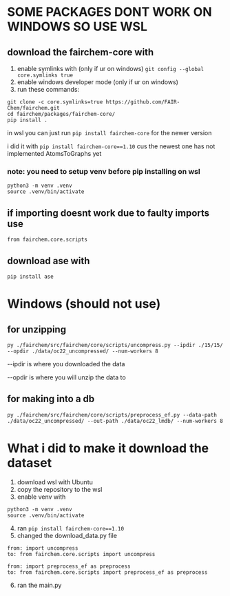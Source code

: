 # SOME PACKAGES DONT WORK ON WINDOWS SO USE WSL

## download the fairchem-core with 
1. enable symlinks with (only if ur on windows)
`git config --global core.symlinks true`
2. enable windows developer mode (only if ur on windows)
3. run these commands:
```
git clone -c core.symlinks=true https://github.com/FAIR-Chem/fairchem.git
cd fairchem/packages/fairchem-core/
pip install .
```

in wsl you can just run `pip install fairchem-core` for the newer version

i did it with `pip install fairchem-core==1.10` cus the newest one has not implemented AtomsToGraphs yet

### note: you need to setup venv before pip installing on wsl
```
python3 -m venv .venv
source .venv/bin/activate
```


## if importing doesnt work due to faulty imports use

```
from fairchem.core.scripts
```

## download ase with 
`pip install ase`

# Windows (should not use)

## for unzipping 
`py ./fairchem/src/fairchem/core/scripts/uncompress.py --ipdir ./15/15/ --opdir ./data/oc22_uncompressed/ --num-workers 8`

--ipdir is where you downloaded the data

--opdir is where you will unzip the data to

## for making into a db 
`py ./fairchem/src/fairchem/core/scripts/preprocess_ef.py --data-path ./data/oc22_uncompressed/ --out-path ./data/oc22_lmdb/ --num-workers 8`




# What i did to make it download the dataset

1. download wsl with Ubuntu
2. copy the repository to the wsl
3. enable venv with 
```
python3 -m venv .venv
source .venv/bin/activate
```
4. ran `pip install fairchem-core==1.10`
5. changed the download_data.py file
```
from: import uncompress 
to: from fairchem.core.scripts import uncompress

from: import preprocess_ef as preprocess
to: from fairchem.core.scripts import preprocess_ef as preprocess
```
6. ran the main.py